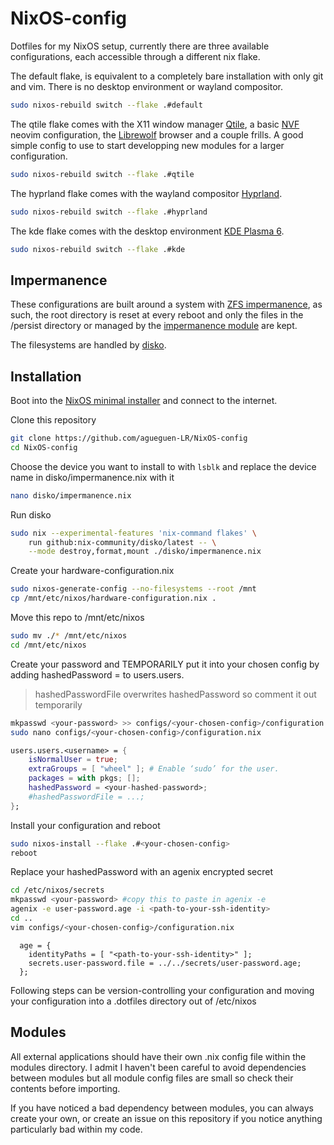 # NixOS-config

Dotfiles for my NixOS setup, currently there are three available configurations, each accessible through a different nix flake.


The default flake, is equivalent to a completely bare installation with only git and vim. There is no desktop environment or wayland compositor.
```bash
sudo nixos-rebuild switch --flake .#default
```


The qtile flake comes with the X11 window manager [Qtile](https://qtile.org/), a basic [NVF](https://github.com/NotAShelf/nvf) neovim configuration, the [Librewolf](https://librewolf.net/) browser and a couple frills. A good simple config to use to start developping new modules for a larger configuration.
```bash
sudo nixos-rebuild switch --flake .#qtile
```


The hyprland flake comes with the wayland compositor [Hyprland](https://hypr.land/).
```bash
sudo nixos-rebuild switch --flake .#hyprland
```


The kde flake comes with the desktop environment [KDE Plasma 6](https://kde.org/plasma-desktop/).
```bash
sudo nixos-rebuild switch --flake .#kde
```


## Impermanence

These configurations are built around a system with [ZFS impermanence](https://grahamc.com/blog/erase-your-darlings), as such, the root directory is reset at every reboot and only the files in the /persist directory or managed by the [impermanence module](https://github.com/nix-community/impermanence) are kept.


The filesystems are handled by [disko](https://github.com/nix-community/disko).

## Installation 

Boot into the [NixOS minimal installer](https://nixos.org/download/) and connect to the internet.


Clone this repository
```bash
git clone https://github.com/agueguen-LR/NixOS-config
cd NixOS-config
```

Choose the device you want to install to with ```lsblk``` and replace the device name in disko/impermanence.nix with it 
```bash
nano disko/impermanence.nix
```

Run disko
```bash
sudo nix --experimental-features 'nix-command flakes' \
    run github:nix-community/disko/latest -- \
    --mode destroy,format,mount ./disko/impermanence.nix
```

Create your hardware-configuration.nix
```bash
sudo nixos-generate-config --no-filesystems --root /mnt
cp /mnt/etc/nixos/hardware-configuration.nix .
```

Move this repo to /mnt/etc/nixos
```bash
sudo mv ./* /mnt/etc/nixos
cd /mnt/etc/nixos
```

Create your password and TEMPORARILY put it into your chosen config by adding hashedPassword = <your-hashed-password> to users.users.<username>
> hashedPasswordFile overwrites hashedPassword so comment it out temporarily
```bash
mkpasswd <your-password> >> configs/<your-chosen-config>/configuration.nix #appends to end of file for copy-pasting
sudo nano configs/<your-chosen-config>/configuration.nix
```
```nix
users.users.<username> = {
    isNormalUser = true;
    extraGroups = [ "wheel" ]; # Enable ‘sudo’ for the user.
    packages = with pkgs; [];
    hashedPassword = <your-hashed-password>; 
    #hashedPasswordFile = ...;
};
```

Install your configuration and reboot
```bash
sudo nixos-install --flake .#<your-chosen-config>
reboot
```

Replace your hashedPassword with an agenix encrypted secret
```bash
cd /etc/nixos/secrets
mkpasswd <your-password> #copy this to paste in agenix -e
agenix -e user-password.age -i <path-to-your-ssh-identity>
cd ..
vim configs/<your-chosen-config>/configuration.nix
```
```vim
  age = {
    identityPaths = [ "<path-to-your-ssh-identity>" ];
    secrets.user-password.file = ../../secrets/user-password.age;
  };
```

Following steps can be version-controlling your configuration and moving your configuration into a .dotfiles directory out of /etc/nixos

## Modules

All external applications should have their own .nix config file within the modules directory. I admit I haven't been careful to avoid dependencies between modules but all module config files are small so check their contents before importing.


If you have noticed a bad dependency between modules, you can always create your own, or create an issue on this repository if you notice anything particularly bad within my code.
